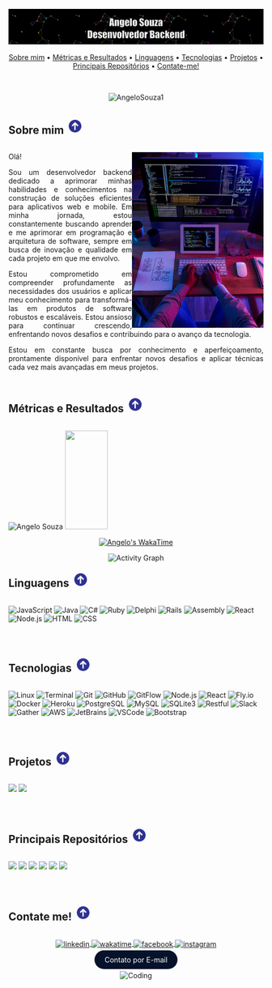 <a name="top"></a>
<p align="center">
  <img src="https://github.com/AngeloSouza1/tmp/raw/main/capa.gif" alt="Descrição da imagem">
</p>

<div>
  <p align="center">
    <a href="#sobre-Mim">Sobre mim</a> •
    <a href="#metricas-e-resultados">Métricas e Resultados</a> • 
    <a href="#linguagens">Linguagens</a> • 
    <a href="#tecnologias">Tecnologias</a> • 
    <a href="#projetos">Projetos</a> • 
    <a href="#principais-repositorios">Principais Repositórios</a> • 
    <a href="#contato">Contate-me!</a>
  </p>
</div>

<br>

<p align="center">
  <img src="https://komarev.com/ghpvc/?username=AngeloSouza1&label=Profile%20views&color=0e75b6&style=flat" alt="AngeloSouza1" width="145" />
</p>

<div style="display: flex; align-items: center;">
  <h2 id="sobre-mim" style="margin-right: 10px;">Sobre mim</h2>
  <a href="#top">
    <img src="https://github.com/AngeloSouza1/tmp/blob/main/seta-para-cima.png" alt="Seta para cima" width="25">
  </a>
</div>

<div style="text-align: justify;">
  <img align="right" alt="Coding" width="260" src="https://github.com/AngeloSouza1/tmp/blob/main/vista.jpg" >
  <p>Olá!</p>

  <p>Sou um desenvolvedor backend dedicado a aprimorar minhas habilidades e conhecimentos na construção de soluções eficientes para aplicativos web e mobile. Em minha jornada, estou constantemente buscando aprender e me aprimorar em programação e arquitetura de software, sempre em busca de inovação e qualidade em cada projeto em que me envolvo.</p>

  <p>Estou comprometido em compreender profundamente as necessidades dos usuários e aplicar meu conhecimento para transformá-las em produtos de software robustos e escaláveis. Estou ansioso para continuar crescendo, enfrentando novos desafios e contribuindo para o avanço da tecnologia.</p>

  <p>Estou em constante busca por conhecimento e aperfeiçoamento, prontamente disponível para enfrentar novos desafios e aplicar técnicas cada vez mais avançadas em meus projetos.</p>
</div>

<br>

<div style="display: flex; align-items: center;">
  <h2 id="metricas-e-resultados" style="margin-right: 10px;">Métricas e Resultados</h2>
  <a href="#top">
    <img src="https://github.com/AngeloSouza1/tmp/blob/main/seta-para-cima.png" alt="Seta para cima" width="25">
  </a>
</div>

<p align="center">
  <div align="left">  
    <img width="55%" height="195px" src="https://github-readme-stats.vercel.app/api?username=AngeloSouza1&show_icons=true&count_private=true&hide_border=true&title_color=00bfbf&icon_color=00bfbf&text_color=c9d1d9&bg_color=000000" alt="Angelo Souza" /> 
    <img width="41%" height="195px" src="https://github-readme-stats.vercel.app/api/top-langs/?username=AngeloSouza1&layout=compact&hide_border=true&title_color=00bfbf&text_color=00bfbf&bg_color=000000" />
  </div>
</p>

<p align="center">
  <a href="https://wakatime.com/@AAFS1981">
    <img width="60%" height="295px" src="https://github-readme-stats.vercel.app/api/wakatime?username=AAFS1981&layout=compact&bg_color=000000&text_color=ffffff&title_color=ffffff" alt="Angelo's WakaTime">
  </a>
</p>

<div align="center">
  <img src="https://github-readme-activity-graph.vercel.app/graph?username=angelosouza1&bg_color=000000&color=15e5a6&line=07e9a5&point=0a855c&area=true&hide_border=true" alt="Activity Graph">
</div>

<div style="display: flex; align-items: center;">
  <h2 id="linguagens" style="margin-right: 10px;">Linguagens</h2>
  <a href="#top">
    <img src="https://github.com/AngeloSouza1/tmp/blob/main/seta-para-cima.png" alt="Seta para cima" width="25">
  </a>
</div>

<p align="center">
  
  ![JavaScript](https://img.shields.io/badge/-JavaScript-F7DF1E?style=flat-square&logo=javascript&logoColor=black)
  ![Java](https://img.shields.io/badge/-Java-007396?style=flat-square&logo=java&logoColor=white)
  ![C#](https://img.shields.io/badge/-C%23-239120?style=flat-square&logo=c-sharp&logoColor=white)
  ![Ruby](https://img.shields.io/badge/-Ruby-CC342D?style=flat-square&logo=ruby&logoColor=white)
  ![Delphi](https://img.shields.io/badge/-Delphi-ED1F35?style=flat-square&logo=delphi&logoColor=white)
  ![Rails](https://img.shields.io/badge/-Rails-CC0000?style=flat-square&logo=rails&logoColor=white)
  ![Assembly](https://img.shields.io/badge/-Assembly-6E4C13?style=flat-square&logo=assembly&logoColor=white)
  ![React](https://img.shields.io/badge/-React-61DAFB?style=flat-square&logo=react&logoColor=white)
  ![Node.js](https://img.shields.io/badge/-Node.js-339933?style=flat-square&logo=node.js&logoColor=white)
  ![HTML](https://img.shields.io/badge/-HTML-E34F26?style=flat-square&logo=html5&logoColor=white)
  ![CSS](https://img.shields.io/badge/-CSS-1572B6?style=flat-square&logo=css3&logoColor=white)
</p>

<br>
<br>

<div style="display: flex; align-items: center;">
  <h2 id="tecnologias" style="margin-right: 10px;">Tecnologias</h2>
  <a href="#top">
    <img src="https://github.com/AngeloSouza1/tmp/blob/main/seta-para-cima.png" alt="Seta para cima" width="25">
  </a>
</div>

<p align="center">
 
![Linux](https://img.shields.io/badge/Linux-1976d2?style=flat-square&logo=Linux)
![Terminal](https://img.shields.io/badge/Terminal-388e3c?style=flat-square&logo=Linux)
![Git](https://img.shields.io/badge/Git-8e24aa?style=flat-square&logo=Git)
![GitHub](https://img.shields.io/badge/GitHub-616161?style=flat-square&logo=GitHub)
![GitFlow](https://img.shields.io/badge/GitFlow-8e24aa?style=flat-square&logo=Git)
![Node.js](https://img.shields.io/badge/Node.js-388e3c?style=flat-square&logo=node.js)
![React](https://img.shields.io/badge/React-1976d2?style=flat-square&logo=React)
![Fly.io](https://img.shields.io/badge/Fly.io-f57c00?style=flat-square&logo=Fly.io)
![Docker](https://img.shields.io/badge/Docker-039be5?style=flat-square&logo=Docker)
![Heroku](https://img.shields.io/badge/Heroku-512da8?style=flat-square&logo=Heroku)
![PostgreSQL](https://img.shields.io/badge/PostgreSQL-009688?style=flat-square&logo=PostgreSQL)
![MySQL](https://img.shields.io/badge/MySQL-3949ab?style=flat-square&logo=MySQL)
![SQLite3](https://img.shields.io/badge/SQLite3-1a237e?style=flat-square&logo=SQLite)
![Restful](https://img.shields.io/badge/Restful-616161?style=flat-square&logo=restful)
![Slack](https://img.shields.io/badge/Slack-4a148c?style=flat-square&logo=Slack)
![Gather](https://img.shields.io/badge/Gather-007acc?style=flat-square&logo=Gather)
![AWS](https://img.shields.io/badge/AWS-37474f?style=flat-square&logo=Amazon-AWS)
![JetBrains](https://img.shields.io/badge/JetBrains-212121?style=flat-square&logo=JetBrains)
![VSCode](https://img.shields.io/badge/VSCode-0288d1?style=flat-square&logo=Visual-Studio-Code)
![Bootstrap](https://img.shields.io/badge/Bootstrap-563D7C?style=flat-square&logo=bootstrap)


</p>

<br>
<br>

<div style="display: flex; align-items: center;">
  <h2 id="projetos" style="margin-right: 10px;">Projetos</h2>
  <a href="#top">
    <img src="https://github.com/AngeloSouza1/tmp/blob/main/seta-para-cima.png" alt="Seta para cima" width="25">
  </a>
</div>

<p>
  
  [![](https://img.shields.io/badge/-🎟️%20Ticket%20Event-1976d2)](https://github.com/desenvolvendo-me/ticket-event)
  [![](https://img.shields.io/badge/-☕%20find-my-coffee%20Event-1976d2)](https://https://github.com/AngeloSouza1/find-my-coffee)
  
</p>

<br>
<br>

<div style="display: flex; align-items: center;">
  <h2 id="principais-repositorios" style="margin-right: 10px;">Principais Repositórios</h2>
  <a href="#top">
    <img src="https://github.com/AngeloSouza1/tmp/blob/main/seta-para-cima.png" alt="Seta para cima" width="25">
  </a>
</div>

<p>
  
  [![](https://img.shields.io/badge/-🩸%20Mentorship%20Project-C62828)](https://github.com/AngeloSouza1/Mentorship_Project)
  [![](https://img.shields.io/badge/-🌊%20TT%201-1976d2)](https://github.com/AngeloSouza1/TT1)
  [![](https://img.shields.io/badge/-🗂%20TT%202-388e3c)](https://github.com/AngeloSouza1/TT2)
  [![](https://img.shields.io/badge/-💉%20TT%203-8e24aa)](https://github.com/AngeloSouza1/TT3)
  [![](https://img.shields.io/badge/-🛡%20TT%204-616161)](https://github.com/AngeloSouza1/TT4)
  [![](https://img.shields.io/badge/-🌐%20TT%205-f57c00)](https://github.com/AngeloSouza1/TT5)
</p>

<br>
<br>

<div style="display: flex; align-items: center;">
  <h2 id="contato" style="margin-right: 10px;">Contate me!</h2>
  <a href="#top">
    <img src="https://github.com/AngeloSouza1/tmp/blob/main/seta-para-cima.png" alt="Seta para cima" width="25">
  </a>
</div>

<p align="center" >
  <a href="https://www.linkedin.com/in/angeloafsouza" target="_blank">
    <img align="center" src="https://img.shields.io/badge/-angelosouza-05122A?style=flat&logo=linkedin" alt="linkedin"/> 
  </a>
  <a href="https://wakatime.com/@AAFS1981" target="_blank">
    <img align="center" src="https://img.shields.io/badge/-angelosouza-05122A?style=flat&logo=wakatime" alt="wakatime"/>
  </a>
  <a href="https://www.facebook.com/angelo.souza.3950/" target="_blank">
    <img align="center" src="https://img.shields.io/badge/-angelosouza-05122A?style=flat&logo=facebook" alt="facebook"/>
  </a>
  <a href="https://www.instagram.com/angeloafdesouza/" target="_blank">
    <img align="center" src="https://img.shields.io/badge/-angelosouza-05122A?style=flat&logo=instagram" alt="instagram"/>
  </a>
</p>

<p align="center">
  <a href="mailto:angeloafdesouza@gmail.com" style="background-color: #05122A; color: white; padding: 10px 20px; border-radius: 20px; text-decoration: none;">Contato por E-mail</a>
</p>

<p align="center">
  <img alt="Coding" width="250" src="https://cdn.dribbble.com/users/1162077/screenshots/3848914/programmer.gif">
</p>
